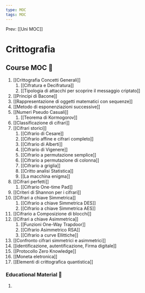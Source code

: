 ```yaml
---
type: MOC 
tags: MOC 
---
```


Prev: [[Uni MOC]]

# Crittografia

## Course MOC  📒
1. [[Crittografia Concetti Generali]]
	1. [[Cifratura e Decifratura]]
	2. [[Tipologia di attacchi per scoprire il messaggio criptato]]
2. [[Principi di Bacone]]
3. [[Rappresentazione di oggetti matematici con sequenze]]
4. [[Metodo di esponenziazioni successive]]
5. [[Numeri Pseudo Casuali]]
	1. [[Teorema di Kormogorov]]
6. [[Classificazione di cifrari]]
7. [[Cifrari storici]]
	1. [[Cifrario di Cesare]]
	2. [[Cifrario affine e cifrari completo]]
	3. [[Cifrario di Alberti]]
	4. [[Cifrario di Vigenere]]
	5. [[Cifrario a permutazione semplice]]
	6. [[Cifrario a permutazione di colonna]]
	7. [[Cifrario a griglia]]
	8. [[Critto analisi Statistica]]
	9. [[La macchina enigma]]
8. [[Cifrari perfetti]]
	1. [[Cifrario One-time Pad]]
9. [[Criteri di Shannon per i cifrari]]
10. [[Cifrari a chiave Simmetrica]]
	1. [[Cifrario a chiave Simmetrica DES]]
	2. [[Cifrario a chiave Simmetrica AES]]
12. [[Cifrario a Composizione di blocchi]]
13. [[Cifrari a chiave Asimmetrica]]
	1. [[Funzioni One-Way Trapdoor]]
	2. [[Cifrario Asimmetrico RSA]]
	3. [[Cifrario a curve Ellittiche]]
11. [[Confronto cifrari simmetrici e asimmetrici]]
14. [[identificazione, autentificazione, Firma digitale]]
15. [[Protocollo Zero Knowledge]]
16. [[Moneta eletronica]]
17. [[Elementi di crittografica quantistica]]


### Educational Material 🧱
1. 
